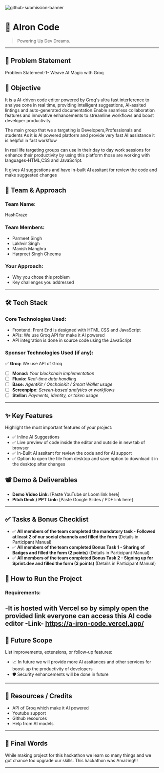 ![github-submission-banner](https://github.com/user-attachments/assets/a1493b84-e4e2-456e-a791-ce35ee2bcf2f)

# 🚀 AIron Code

> Powering Up Dev Dreams.

---

## 📌 Problem Statement

Problem Statement-1- Weave AI Magic with Groq

## 🎯 Objective
It is a AI-driven code editor powered by Groq's ultra fast interference to analyse cone in real time, providing intelligent suggestions, AI-assited lintings and auto-generated documentation.Enable seamless collaboration features and innovative enhancements to streamline workflows and boost developer productivity.

The main group that we a targeting is Developers,Professionals and students
As it is AI powered platform and provide very fast AI assistance it is helpful in fast workflow

In real life targeting groups can use in their day to day work sessions for enhance their productivity by using this platform those are working with languages-HTML,CSS and JavaScript.

It gives AI suggestions and have in-built AI assitant for review the code and make suggested changes

## 🧠 Team & Approach

### Team Name:  
HashCraze

### Team Members: 
- Parmeet Singh
- Lakhvir Singh
- Manish Manghra
- Harpreet Singh Cheema

### Your Approach:  
- Why you chose this problem  
- Key challenges you addressed 

---

## 🛠️ Tech Stack

### Core Technologies Used:
- Frontend: Front End is designed with HTML CSS and JavaScript 
- APIs: We use Groq API for make it AI powered
- API integration is done in source code using the JavaScript

### Sponsor Technologies Used (if any):
✅ **Groq:** We use API of Groq 
- [ ] **Monad:** _Your blockchain implementation_  
- [ ] **Fluvio:** _Real-time data handling_  
- [ ] **Base:** _AgentKit / OnchainKit / Smart Wallet usage_  
- [ ] **Screenpipe:** _Screen-based analytics or workflows_  
- [ ] **Stellar:** _Payments, identity, or token usage_
---

## ✨ Key Features

Highlight the most important features of your project:

- ✅ Inline AI Suggestions
- ✅ Live preview of code inside the editor and outside in new tab of browser 
- ✅ In-Built AI assitant for review the code and for AI support 
- ✅ Option to open the file from desktop and save option to download it in the desktop after changes 

## 📽️ Demo & Deliverables

- **Demo Video Link:** [Paste YouTube or Loom link here]  
- **Pitch Deck / PPT Link:** [Paste Google Slides / PDF link here]  

---

## ✅ Tasks & Bonus Checklist

- ✅ **All members of the team completed the mandatory task - Followed at least 2 of our social channels and filled the form** (Details in Participant Manual)  
- ✅ **All members of the team completed Bonus Task 1 - Sharing of Badges and filled the form (2 points)**  (Details in Participant Manual)
- ✅ **All members of the team completed Bonus Task 2 - Signing up for Sprint.dev and filled the form (3 points)**  (Details in Participant Manual)

## 🧪 How to Run the Project

### Requirements:
-It is hosted with Vercel so by simply open the provided link everyone can access this AI code editor
-Link- https://a-iron-code.vercel.app/
---
## 🧬 Future Scope

List improvements, extensions, or follow-up features:

- 📈 In future we will provide more AI assitances and other services for boost-up the productivity of developers
- 🛡️ Security enhancements will be done in future
---
## 📎 Resources / Credits

- API of Groq which make it AI powered
- Youtube support
- Github resources
- Help from AI models

---

## 🏁 Final Words

While making project for this hackathon we learn so many things and we got chance too upgrade our skills.
This hackathon was Amazing!!!

---
